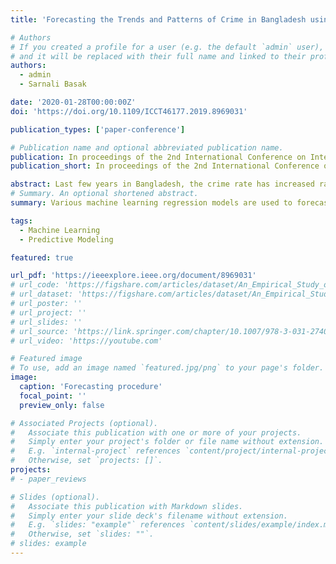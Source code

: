 ```yaml
---
title: 'Forecasting the Trends and Patterns of Crime in Bangladesh using Machine Learning Model'

# Authors
# If you created a profile for a user (e.g. the default `admin` user), write the username (folder name) here
# and it will be replaced with their full name and linked to their profile.
authors:
  - admin
  - Sarnali Basak

date: '2020-01-28T00:00:00Z'
doi: 'https://doi.org/10.1109/ICCT46177.2019.8969031'

publication_types: ['paper-conference']

# Publication name and optional abbreviated publication name.
publication: In proceedings of the 2nd International Conference on Intelligent Communication and Computational Techniques (ICCT), IEEE, 2019.
publication_short: In proceedings of the 2nd International Conference on Intelligent Communication and Computational Techniques (ICCT), IEEE, 2019.

abstract: Last few years in Bangladesh, the crime rate has increased rapidly. Hence it is an essential task to analyze and predict the crime so that the authority can minimize or prevent the crimes easily....Please click pdf option to read more.
# Summary. An optional shortened abstract.
summary: Various machine learning regression models are used to forecast the trends and patterns of crime in Bangladesh.

tags:
  - Machine Learning
  - Predictive Modeling

featured: true

url_pdf: 'https://ieeexplore.ieee.org/document/8969031'
# url_code: 'https://figshare.com/articles/dataset/An_Empirical_Study_of_Deep_Learning_Models_for_Vulnerability_Detection/20791240'
# url_dataset: 'https://figshare.com/articles/dataset/An_Empirical_Study_of_Deep_Learning_Models_for_Vulnerability_Detection/20791240'
# url_poster: ''
# url_project: ''
# url_slides: ''
# url_source: 'https://link.springer.com/chapter/10.1007/978-3-031-27409-1_15'
# url_video: 'https://youtube.com'

# Featured image
# To use, add an image named `featured.jpg/png` to your page's folder.
image:
  caption: 'Forecasting procedure'
  focal_point: ''
  preview_only: false

# Associated Projects (optional).
#   Associate this publication with one or more of your projects.
#   Simply enter your project's folder or file name without extension.
#   E.g. `internal-project` references `content/project/internal-project/index.md`.
#   Otherwise, set `projects: []`.
projects:
# - paper_reviews

# Slides (optional).
#   Associate this publication with Markdown slides.
#   Simply enter your slide deck's filename without extension.
#   E.g. `slides: "example"` references `content/slides/example/index.md`.
#   Otherwise, set `slides: ""`.
# slides: example
---
```


<!-- {{% callout note %}}
Click the _Cite_ button above to demo the feature to enable visitors to import publication metadata into their reference management software.
{{% /callout %}}

{{% callout note %}}
Create your slides in Markdown - click the _Slides_ button to check out the example.
{{% /callout %}}

Add the publication's **full text** or **supplementary notes** here. You can use rich formatting such as including [code, math, and images](https://wowchemy.com/docs/content/writing-markdown-latex/). -->
